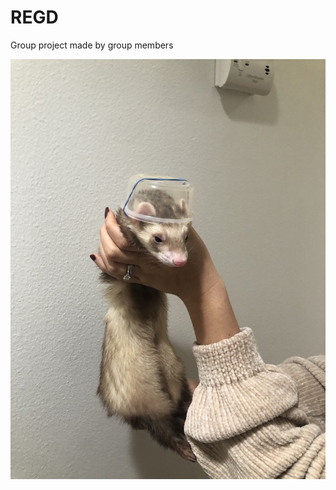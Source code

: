 # REGD
Group project made by group members

![Space Otter](https://github.com/Re-GameDev/Codename-Chaos/blob/main/Random/Space%20Otter%201.jpeg?raw=true)
